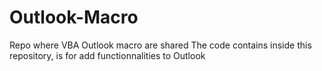 # Outlook-Macro
Repo where VBA Outlook macro are shared
The code contains inside this repository, is for add functionnalities to Outlook
